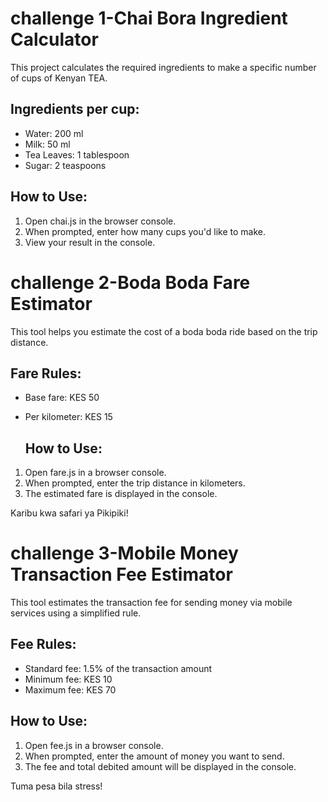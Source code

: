 # challenge 1-Chai Bora Ingredient Calculator

This project calculates the required ingredients to make a specific number of cups of Kenyan TEA.

## Ingredients per cup:
- Water: 200 ml
- Milk: 50 ml
- Tea Leaves: 1 tablespoon
- Sugar: 2 teaspoons

## How to Use:
1. Open chai.js in the browser console.
2. When prompted, enter how many cups you'd like to make.
3. View your result in the console.


# challenge 2-Boda Boda Fare Estimator

This tool helps you estimate the cost of a boda boda ride based on the trip distance.

## Fare Rules:
- Base fare: KES 50
- Per kilometer: KES 15

  ## How to Use:
1. Open fare.js in a browser console.
2. When prompted, enter the trip distance in kilometers.
3. The estimated fare is displayed in the console.

Karibu kwa safari ya Pikipiki!

# challenge 3-Mobile Money Transaction Fee Estimator

This tool estimates the transaction fee for sending money via mobile services using a simplified rule.

## Fee Rules:
- Standard fee: 1.5% of the transaction amount
- Minimum fee: KES 10
- Maximum fee: KES 70

## How to Use:
1. Open fee.js in a browser console.
2. When prompted, enter the amount of money you want to send.
3. The fee and total debited amount will be displayed in the console.

Tuma pesa bila stress!





